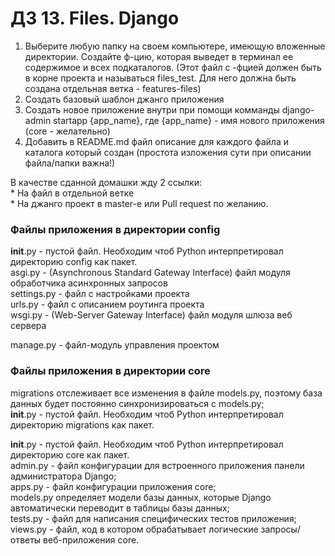 # ДЗ 13. Files. Django #  

1. Выберите любую папку на своем компьютере, имеющую вложенные директории. Создайте ф-цию, которая выведет в терминал ее содержимое и всех подкаталогов.   (Этот файл с -фцией должен быть в корне проекта и называться files_test. Для него должна быть создана отдельная ветка - features-files)  
2. Создать базовый шаблон джанго приложения  
3. Создать новое приложение внутри при помощи комманды django-admin startapp {app_name}, где {app_name} - имя нового приложения (core - желательно)  
4. Добавить в README.md файл описание для каждого файла и каталога который создан (простота изложения сути при описании файла/папки важна!)  


В качестве сданной домашки жду 2 ссылки:  
    * На файл в отдельной ветке  
    * На джанго проект в master-e или Pull request по желанию.  

### Файлы приложения в директории config ###

__init__.py - пустой файл. Необходим чтоб Python интерпретировал директорию config как пакет.  
asgi.py - (Asynchronous Standard Gateway Interface) файл модуля обработчика асинхронных запросов   
settings.py - файл с настройками проекта  
urls.py - файл с описанием роутинга проекта  
wsgi.py - (Web-Server Gateway Interface) файл модуля шлюза веб сервера  

manage.py - файл-модуль управления проектом  

### Файлы приложения в директории core ###

migrations отслеживает все изменения в файле models.py, поэтому база данных будет постоянно синхронизироваться с models.py;  
    __init__.py - пустой файл. Необходим чтоб Python интерпретировал директорию migrations как пакет.   

__init__.py - пустой файл. Необходим чтоб Python интерпретировал директорию core как пакет.   
admin.py - файл конфигурации для встроенного приложения панели администратора Django;  
apps.py - файл конфигурации приложения core;  
models.py определяет модели базы данных, которые Django автоматически переводит в таблицы базы данных;  
tests.py - файл для написания специфических тестов приложения;  
views.py - файл, код в котором обрабатывает логические запросы/ответы веб-приложения core.  
